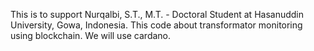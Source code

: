This is to support Nurqalbi, S.T., M.T. - Doctoral Student at Hasanuddin University, Gowa, Indonesia. 
This code about transformator monitoring using blockchain. We will use cardano.
